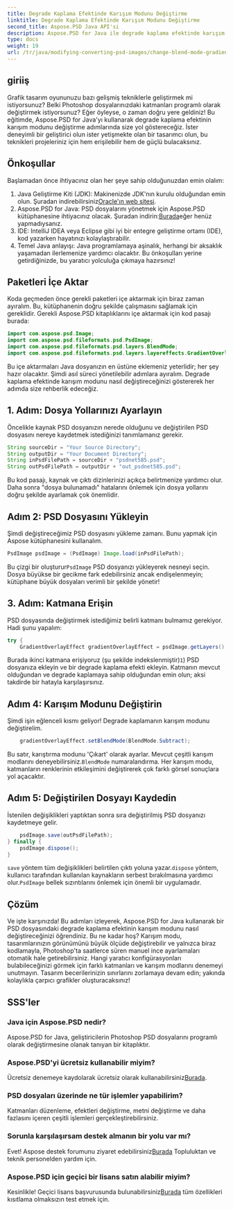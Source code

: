 ```yaml
---
title: Degrade Kaplama Efektinde Karışım Modunu Değiştirme
linktitle: Degrade Kaplama Efektinde Karışım Modunu Değiştirme
second_title: Aspose.PSD Java API'si
description: Aspose.PSD for Java ile degrade kaplama efektinde karışım modunu nasıl değiştireceğinizi öğrenin. Çarpıcı grafikler oluşturmak için adım adım kılavuz.
type: docs
weight: 19
url: /tr/java/modifying-converting-psd-images/change-blend-mode-gradient-overlay-effect/
---
```

## giriiş
Grafik tasarım oyununuzu bazı gelişmiş tekniklerle geliştirmek mi istiyorsunuz? Belki Photoshop dosyalarınızdaki katmanları programlı olarak değiştirmek istiyorsunuz? Eğer öyleyse, o zaman doğru yere geldiniz! Bu eğitimde, Aspose.PSD for Java'yı kullanarak degrade kaplama efektinin karışım modunu değiştirme adımlarında size yol göstereceğiz. İster deneyimli bir geliştirici olun ister yetişmekte olan bir tasarımcı olun, bu teknikleri projeleriniz için hem erişilebilir hem de güçlü bulacaksınız. 
## Önkoşullar
Başlamadan önce ihtiyacınız olan her şeye sahip olduğunuzdan emin olalım:
1.  Java Geliştirme Kiti (JDK): Makinenizde JDK'nın kurulu olduğundan emin olun. Şuradan indirebilirsiniz[Oracle'ın web sitesi](https://www.oracle.com/java/technologies/javase-jdk11-downloads.html).
2.  Aspose.PSD for Java: PSD dosyalarını yönetmek için Aspose.PSD kütüphanesine ihtiyacınız olacak. Şuradan indirin:[Burada](https://releases.aspose.com/psd/java/)eğer henüz yapmadıysanız.
3. IDE: IntelliJ IDEA veya Eclipse gibi iyi bir entegre geliştirme ortamı (IDE), kod yazarken hayatınızı kolaylaştırabilir.
4. Temel Java anlayışı: Java programlamaya aşinalık, herhangi bir aksaklık yaşamadan ilerlemenize yardımcı olacaktır.
Bu önkoşulları yerine getirdiğinizde, bu yaratıcı yolculuğa çıkmaya hazırsınız!
## Paketleri İçe Aktar
Koda geçmeden önce gerekli paketleri içe aktarmak için biraz zaman ayıralım. Bu, kütüphanenin doğru şekilde çalışmasını sağlamak için gereklidir. Gerekli Aspose.PSD kitaplıklarını içe aktarmak için kod pasajı burada:
```java
import com.aspose.psd.Image;
import com.aspose.psd.fileformats.psd.PsdImage;
import com.aspose.psd.fileformats.psd.layers.BlendMode;
import com.aspose.psd.fileformats.psd.layers.layereffects.GradientOverlayEffect;
```
Bu içe aktarmaları Java dosyanızın en üstüne eklemeniz yeterlidir; her şey hazır olacaktır.
Şimdi asıl süreci yönetilebilir adımlara ayıralım. Degrade kaplama efektinde karışım modunu nasıl değiştireceğinizi göstererek her adımda size rehberlik edeceğiz.
## 1. Adım: Dosya Yollarınızı Ayarlayın
Öncelikle kaynak PSD dosyanızın nerede olduğunu ve değiştirilen PSD dosyasını nereye kaydetmek istediğinizi tanımlamanız gerekir. 
```java
String sourceDir = "Your Source Directory";
String outputDir = "Your Document Directory";
String inPsdFilePath = sourceDir + "psdnet585.psd";
String outPsdFilePath = outputDir + "out_psdnet585.psd";
```
Bu kod pasajı, kaynak ve çıktı dizinlerinizi açıkça belirtmenize yardımcı olur. Daha sonra "dosya bulunamadı" hatalarını önlemek için dosya yollarını doğru şekilde ayarlamak çok önemlidir.
## Adım 2: PSD Dosyasını Yükleyin
Şimdi değiştireceğimiz PSD dosyasını yükleme zamanı. Bunu yapmak için Aspose kütüphanesini kullanalım.
```java
PsdImage psdImage = (PsdImage) Image.load(inPsdFilePath);
```
 Bu çizgi bir oluşturur`PsdImage` PSD dosyanızı yükleyerek nesneyi seçin. Dosya büyükse bir gecikme fark edebilirsiniz ancak endişelenmeyin; kütüphane büyük dosyaları verimli bir şekilde yönetir!
## 3. Adım: Katmana Erişin
PSD dosyasında değiştirmek istediğimiz belirli katmanı bulmamız gerekiyor. Hadi şunu yapalım:
```java
try {
    GradientOverlayEffect gradientOverlayEffect = psdImage.getLayers()[1].getBlendingOptions().addGradientOverlay();
```
 Burada ikinci katmana erişiyoruz (şu şekilde indekslenmiştir)`1`) PSD dosyanıza ekleyin ve bir degrade kaplama efekti ekleyin. Katmanın mevcut olduğundan ve degrade kaplamaya sahip olduğundan emin olun; aksi takdirde bir hatayla karşılaşırsınız.
## Adım 4: Karışım Modunu Değiştirin
Şimdi işin eğlenceli kısmı geliyor! Degrade kaplamanın karışım modunu değiştirelim.
```java
    gradientOverlayEffect.setBlendMode(BlendMode.Subtract);
```
 Bu satır, karıştırma modunu 'Çıkart' olarak ayarlar. Mevcut çeşitli karışım modlarını deneyebilirsiniz.`BlendMode` numaralandırma. Her karışım modu, katmanların renklerinin etkileşimini değiştirerek çok farklı görsel sonuçlara yol açacaktır.
## Adım 5: Değiştirilen Dosyayı Kaydedin
İstenilen değişiklikleri yaptıktan sonra sıra değiştirilmiş PSD dosyanızı kaydetmeye gelir.
```java
    psdImage.save(outPsdFilePath);
} finally {
    psdImage.dispose();
}
```
`save` yöntem tüm değişiklikleri belirtilen çıktı yoluna yazar.`dispose` yöntem, kullanıcı tarafından kullanılan kaynakların serbest bırakılmasına yardımcı olur.`PsdImage` bellek sızıntılarını önlemek için önemli bir uygulamadır.
## Çözüm
Ve işte karşınızda! Bu adımları izleyerek, Aspose.PSD for Java kullanarak bir PSD dosyasındaki degrade kaplama efektinin karışım modunu nasıl değiştireceğinizi öğrendiniz. Bu ne kadar hoş? Karışım modu, tasarımlarınızın görünümünü büyük ölçüde değiştirebilir ve yalnızca biraz kodlamayla, Photoshop'ta saatlerce süren manuel ince ayarlamaları otomatik hale getirebilirsiniz.
Hangi yaratıcı konfigürasyonları bulabileceğinizi görmek için farklı katmanları ve karışım modlarını denemeyi unutmayın. Tasarım becerilerinizin sınırlarını zorlamaya devam edin; yakında kolaylıkla çarpıcı grafikler oluşturacaksınız!
## SSS'ler
### Java için Aspose.PSD nedir?
Aspose.PSD for Java, geliştiricilerin Photoshop PSD dosyalarını programlı olarak değiştirmesine olanak tanıyan bir kitaplıktır.
### Aspose.PSD'yi ücretsiz kullanabilir miyim?
 Ücretsiz denemeye kaydolarak ücretsiz olarak kullanabilirsiniz[Burada](https://releases.aspose.com/).
### PSD dosyaları üzerinde ne tür işlemler yapabilirim?
Katmanları düzenleme, efektleri değiştirme, metni değiştirme ve daha fazlasını içeren çeşitli işlemleri gerçekleştirebilirsiniz.
### Sorunla karşılaşırsam destek almanın bir yolu var mı?
 Evet! Aspose destek forumunu ziyaret edebilirsiniz[Burada](https://forum.aspose.com/c/psd/34) Topluluktan ve teknik personelden yardım için.
### Aspose.PSD için geçici bir lisans satın alabilir miyim?
 Kesinlikle! Geçici lisans başvurusunda bulunabilirsiniz[Burada](https://purchase.aspose.com/temporary-license/) tüm özellikleri kısıtlama olmaksızın test etmek için.